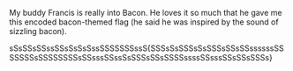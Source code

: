My buddy Francis is really into Bacon. He loves it so much that he gave me this encoded bacon-themed flag (he said he was inspired by the sound of sizzling bacon).

sSsSSsSSssSSsSsSsSssSSSSSSSssS{SSSsSsSSSsSsSSSsSSsSSssssssSSSSSSSsSSSSSSSSsSSsssSSssSsSSSsSSsSSSSssssSSsssSSsSSsSSSs}

